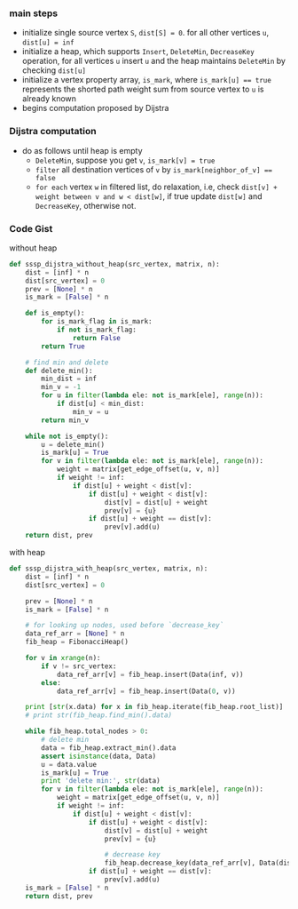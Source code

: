 ### main steps

* initialize single source vertex `S`, `dist[S] = 0`. for all other vertices `u`, `dist[u] = inf`
* initialize a heap, which supports `Insert`, `DeleteMin`, `DecreaseKey` operation, for all vertices `u` insert `u` and the heap maintains `DeleteMin` by checking `dist[u]`
* initialize a vertex property array, `is_mark`, where `is_mark[u] == true` represents the shorted path weight sum from source vertex to `u` is already known
* begins computation proposed by Dijstra

### Dijstra computation

* do as follows until heap is empty
  * `DeleteMin`, suppose you get `v`, `is_mark[v] = true`
  * `filter` all destination vertices of `v` by `is_mark[neighbor_of_v] == false`
  * `for each` vertex `w` in filtered list, do relaxation, i.e, check `dist[v] + weight between v and w < dist[w]`, if true update `dist[w]` and `DecreaseKey`, otherwise not.

### Code Gist

without heap

```python
def sssp_dijstra_without_heap(src_vertex, matrix, n):
    dist = [inf] * n
    dist[src_vertex] = 0
    prev = [None] * n
    is_mark = [False] * n

    def is_empty():
        for is_mark_flag in is_mark:
            if not is_mark_flag:
                return False
        return True

    # find min and delete
    def delete_min():
        min_dist = inf
        min_v = -1
        for u in filter(lambda ele: not is_mark[ele], range(n)):
            if dist[u] < min_dist:
                min_v = u
        return min_v

    while not is_empty():
        u = delete_min()
        is_mark[u] = True
        for v in filter(lambda ele: not is_mark[ele], range(n)):
            weight = matrix[get_edge_offset(u, v, n)]
            if weight != inf:
                if dist[u] + weight < dist[v]:
                    if dist[u] + weight < dist[v]:
                        dist[v] = dist[u] + weight
                        prev[v] = {u}
                    if dist[u] + weight == dist[v]:
                        prev[v].add(u)
    return dist, prev
```

with heap

```python
def sssp_dijstra_with_heap(src_vertex, matrix, n):
    dist = [inf] * n
    dist[src_vertex] = 0

    prev = [None] * n
    is_mark = [False] * n

    # for looking up nodes, used before `decrease_key`
    data_ref_arr = [None] * n
    fib_heap = FibonacciHeap()

    for v in xrange(n):
        if v != src_vertex:
            data_ref_arr[v] = fib_heap.insert(Data(inf, v))
        else:
            data_ref_arr[v] = fib_heap.insert(Data(0, v))

    print [str(x.data) for x in fib_heap.iterate(fib_heap.root_list)]
    # print str(fib_heap.find_min().data)

    while fib_heap.total_nodes > 0:
        # delete min
        data = fib_heap.extract_min().data
        assert isinstance(data, Data)
        u = data.value
        is_mark[u] = True
        print 'delete min:', str(data)
        for v in filter(lambda ele: not is_mark[ele], range(n)):
            weight = matrix[get_edge_offset(u, v, n)]
            if weight != inf:
                if dist[u] + weight < dist[v]:
                    if dist[u] + weight < dist[v]:
                        dist[v] = dist[u] + weight
                        prev[v] = {u}

                        # decrease key
                        fib_heap.decrease_key(data_ref_arr[v], Data(dist[v], v))
                    if dist[u] + weight == dist[v]:
                        prev[v].add(u)
    is_mark = [False] * n
    return dist, prev
```
